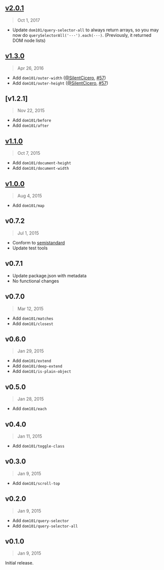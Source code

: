 ## [v2.0.1]
> Oct  1, 2017

* Update `dom101/query-selector-all` to always return arrays, so you may now do `querySelectorAll('···').each(···)`. (Previously, it returned DOM node lists)

[v2.0.1]: https://github.com/rstacruz/dom101/compare/v1.3.0...v2.0.1

## [v1.3.0]
> Apr 26, 2016

* Add `dom101/outer-width` ([@SilentCicero], [#57])
* Add `dom101/outer-height` ([@SilentCicero], [#57])

[v1.3.0]: https://github.com/rstacruz/dom101/compare/v1.2.1...v1.3.0

## [v1.2.1]
> Nov 22, 2015

* Add `dom101/before`
* Add `dom101/after`

[v1.2.0]: https://github.com/rstacruz/dom101/compare/v1.1.0...v1.2.0

## [v1.1.0]
> Oct 7, 2015

* Add `dom101/document-height`
* Add `dom101/document-width`

[v1.1.0]: https://github.com/rstacruz/dom101/compare/v1.0.2...v1.1.0

## [v1.0.0]
> Aug  4, 2015

* Add `dom101/map`

[v1.0.0]: https://github.com/rstacruz/dom101/compare/v0.7.2...v1.0.0

## v0.7.2
> Jul  1, 2015

* Conform to [semistandard]
* Update test tools

[semistandard]: https://www.npmjs.com/package/semistandard

## v0.7.1

* Update package.json with metadata
* No functional changes

## v0.7.0
> Mar 12, 2015

* Add `dom101/matches`
* Add `dom101/closest`

## v0.6.0
> Jan 29, 2015

* Add `dom101/extend`
* Add `dom101/deep-extend`
* Add `dom101/is-plain-object`

## v0.5.0
> Jan 28, 2015

* Add `dom101/each`

## v0.4.0
> Jan 11, 2015

* Add `dom101/toggle-class`

## v0.3.0
> Jan 9, 2015

* Add `dom101/scroll-top`

## v0.2.0
> Jan 9, 2015

* Add `dom101/query-selector`
* Add `dom101/query-selector-all`

## v0.1.0
> Jan 9, 2015

Initial release.

[#57]: https://github.com/rstacruz/dom101/issues/57
[@SilentCicero]: https://github.com/SilentCicero

